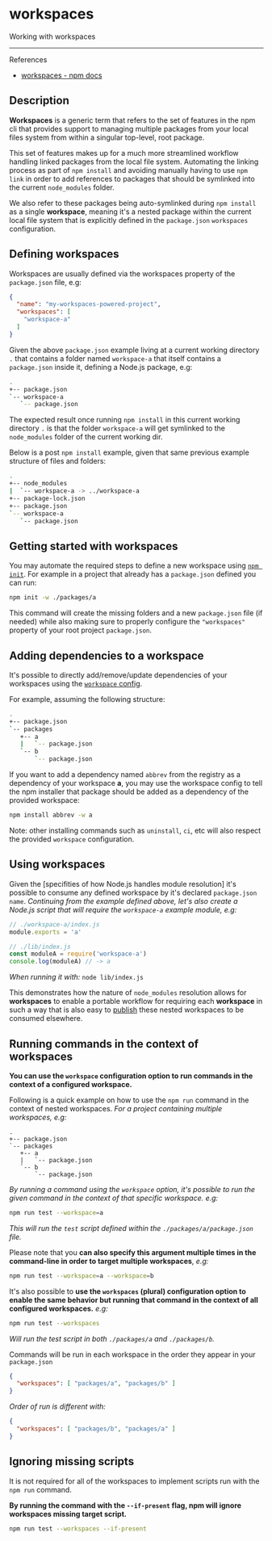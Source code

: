 # workspaces

Working with workspaces

---

References

- [workspaces - npm docs](https://docs.npmjs.com/cli/v7/using-npm/workspaces)

## Description

**Workspaces** is a generic term that refers to the set of features in the npm cli that provides support to managing multiple packages from your local files system from within a singular top-level, root package.

This set of features makes up for a much more streamlined workflow handling linked packages from the local file system.
Automating the linking process as part of `npm install` and avoiding manually having to use `npm link` in order to add references to packages that should be symlinked into the current `node_modules` folder.

We also refer to these packages being auto-symlinked during `npm install` as a single **workspace**, meaning it's a nested package within the current local file system that is explicitly defined in the `package.json` `workspaces` configuration.

## Defining workspaces

Workspaces are usually defined via the workspaces property of the `package.json` file, e.g:

```json
{
  "name": "my-workspaces-powered-project",
  "workspaces": [
    "workspace-a"
  ]
}
```

Given the above `package.json` example living at a current working directory `.` that contains a folder named `workspace-a` that itself contains a `package.json` inside it, defining a Node.js package, e.g:

```bash
.
+-- package.json
`-- workspace-a
   `-- package.json
```

The expected result once running `npm install` in this current working directory `.` is that the folder `workspace-a` will get symlinked to the `node_modules` folder of the current working dir.

Below is a post `npm install` example, given that same previous example structure of files and folders:

```bash
.
+-- node_modules
|  `-- workspace-a -> ../workspace-a
+-- package-lock.json
+-- package.json
`-- workspace-a
   `-- package.json
```

## Getting started with workspaces

You may automate the required steps to define a new workspace using [`npm init`](https://docs.npmjs.com/cli/v7/commands/npm-init).
For example in a project that already has a `package.json` defined you can run:

```bash
npm init -w ./packages/a
```

This command will create the missing folders and a new `package.json` file (if needed) while also making sure to properly configure the `"workspaces"` property of your root project `package.json`.

## Adding dependencies to a workspace

It's possible to directly add/remove/update dependencies of your workspaces using the [`workspace` config](https://docs.npmjs.com/cli/v7/using-npm/config#workspace).

For example, assuming the following structure:

```bash
.
+-- package.json
`-- packages
   +-- a
   |   `-- package.json
   `-- b
       `-- package.json
```

If you want to add a dependency named `abbrev` from the registry as a dependency of your workspace **a**, you may use the workspace config to tell the npm installer that package should be added as a dependency of the provided workspace:

```bash
npm install abbrev -w a
```

Note: other installing commands such as `uninstall`, `ci`, etc will also respect the provided `workspace` configuration.

## Using workspaces

Given the [specifities of how Node.js handles module resolution] it's possible to consume any defined workspace by it's declared `package.json` `name`.
_Continuing from the example defined above, let's also create a Node.js script that will require the `workspace-a` example module, e.g:_

```ts
// ./workspace-a/index.js
module.exports = 'a'

// ./lib/index.js
const moduleA = require('workspace-a')
console.log(moduleA) // -> a
```

_When running it with:_ `node lib/index.js`

This demonstrates how the nature of `node_modules` resolution allows for **workspaces** to enable a portable workflow for requiring each **workspace** in such a way that is also easy to [publish](https://docs.npmjs.com/cli/v7/commands/npm-publish) these nested workspaces to be consumed elsewhere.

## Running commands in the context of workspaces

**You can use the `workspace` configuration option to run commands in the context of a configured workspace.**

Following is a quick example on how to use the `npm run` command in the context of nested workspaces.
_For a project containing multiple workspaces, e.g:_

```text
.
+-- package.json
`-- packages
   +-- a
   |   `-- package.json
   `-- b
       `-- package.json
```

_By running a command using the `workspace` option, it's possible to run the given command in the context of that specific workspace. e.g:_

```bash
npm run test --workspace=a
```

_This will run the `test` script defined within the `./packages/a/package.json` file._

Please note that you **can also specify this argument multiple times in the command-line in order to target multiple workspaces**, _e.g:_

```bash
npm run test --workspace=a --workspace=b
```

It's also possible to **use the `workspaces` (plural) configuration option to enable the same behavior but running that command in the context of all configured workspaces.** _e.g:_

```bash
npm run test --workspaces
```

_Will run the test script in both `./packages/a` and `./packages/b`._

Commands will be run in each workspace in the order they appear in your `package.json`

```json
{
  "workspaces": [ "packages/a", "packages/b" ]
}
```

_Order of run is different with:_

```json
{
  "workspaces": [ "packages/b", "packages/a" ]
}
```

## Ignoring missing scripts

It is not required for all of the workspaces to implement scripts run with the `npm run` command.

**By running the command with the `--if-present` flag, npm will ignore workspaces missing target script.**

```bash
npm run test --workspaces --if-present
```
